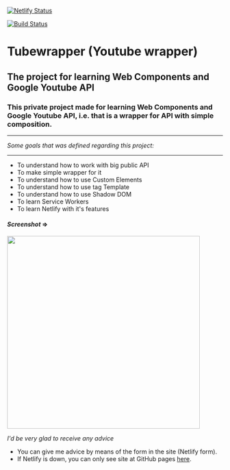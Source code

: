 [![Netlify Status](https://api.netlify.com/api/v1/badges/c2abaa1f-5a4a-4faf-bfbd-09bcb1814193/deploy-status)](https://tubewrapper.netlify.com/)

[![Build Status](https://travis-ci.com/deniolp/tubewrapper.svg?branch=master)](https://travis-ci.com/deniolp/tubewrapper)
# Tubewrapper (Youtube wrapper)
## The project for learning Web Components and Google Youtube API
### This private project made for learning Web Components and Google Youtube API, i.e. that is a wrapper for API with simple composition.

---

_Some goals that was defined regarding this project:_

---

* To understand how to work with big public API
* To make simple wrapper for it
* To understand how to use Custom Elements
* To understand how to use tag Template
* To understand how to use Shadow DOM
* To learn Service Workers
* To learn Netlify with it's features

#### _Screenshot_ =>

<img width="450" src="https://user-images.githubusercontent.com/30692310/52259973-ded8ba00-293d-11e9-89cf-1fc88a0e0f09.png">

_I'd be very glad to receive any advice_
* You can give me advice by means of the form in the site (Netlify form).
* If Netlify is down, you can only see site at GitHub pages [here](https://deniolp.github.io/tubewrapper/).
